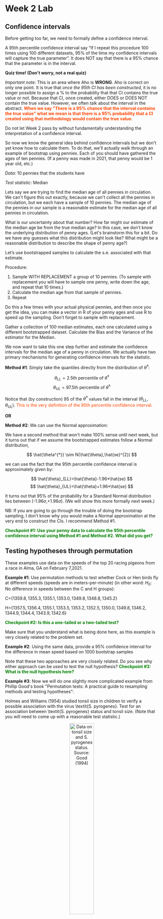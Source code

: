 Week 2 Lab
=============

Confidence intervals
-----------------------

Before getting too far, we need to formally define a confidence interval. 

A 95th percentile confidence interval say “If I repeat this procedure 100 times using 100 different datasets, 95% of the time my confidence intervals will capture the true parameter”. It does NOT say that there is a 95% chance that the parameter is in the interval.

**Quiz time! (Don't worry, not a real quiz)**

*Important note*: This is an area where Aho is **WRONG**. Aho is correct on only one point. It is true that *once the 95th CI has been constructed*, it is no longer possible to assign a $\%$ to the probability that that CI contains the true value or not. Because that CI, once created, either DOES or DOES NOT contain the true value. However, we often talk about the interval in the abstract. **<span style="color: orangered;">When we say "There is a 95$\%$ chance that the interval contains the true value" what we mean is that there is a 95$\%$ probability that a CI created using that methodology would contain the true value.</span>**

Do not let Week 2 pass by without fundamentally understanding the interpretation of a confidence interval. 

So now we know the general idea behind confidence intervals but we don't yet know how to calculate them. To do that, we'll actually walk through an example of bootstrap using pennies. Each of you should have gathered the ages of ten pennies. (If a penny was made in 2021, that penny would be 1 year old, etc.)

*Data*: 10 pennies that the students have

*Test statistic*: Median

Lets say we are trying to find the median age of all pennies in circulation. We can't figure this out exactly, because we can't collect all the pennies in circulation, but we each have a sample of 10 pennies. The median age of the pennies in our sample is a reasonable estimate for the median age of all pennies in circulation. 

What is our uncertainty about that number? How far might our estimate of the median age be from the true median age? In this case, we don't know the underlying distribution of penny ages. (Let's brainstorm this for a bit. Do we have any guesses what this distribution might look like? What might be a reasonable distribution to describe the shape of penny age?) 

Let’s use bootstrapped samples to calculate the s.e. associated with that estimate.

Procedure: 
1. Sample WITH REPLACEMENT a group of 10 pennies. (To sample with replacement you will have to sample one penny, write down the age, and repeat that 10 times.)
2. Calculate the median age from that sample of pennies.
3. Repeat

Do this a few times with your actual physical pennies, and then once you get the idea, you can make a vector in R of your penny ages and use R to speed up the sampling. Don't forget to sample with replacement.

Gather a collection of 100 median estimates, each one calculated using a different bootstrapped dataset. Calculate the Bias and the Variance of the estimator for the Median.

We now want to take this one step further and estimate the confidence intervals for the median age of a penny in circulation. We actually have two primary mechanisms for generating confidence intervals for the statistic.

**Method #1**: Simply take the quantiles directly from the distribution of $\hat{\theta}^{*}$:

$$
\theta_{LL} = \mbox{2.5th percentile of } \hat{\theta}^{*}
$$
$$
\theta_{UL} = \mbox{97.5th percentile of } \hat{\theta}^{*}
$$

Notice that (by construction) 95$%$ of the $\hat{\theta}^{*}$ values fall in the interval $(\theta_{LL},\theta_{UL})$. <span style="color: orangered;">This is the very definition of the 95th percentile confidence interval.</span>

**OR** 

**Method #2**: We can use the Normal approximation:

We have a second method that won't make 100\% sense until next week, but it turns out that if we assume the bootstrapped estimates follow a Normal distribution, 

$$
\hat{\theta^{*}} \sim N(\hat{\theta},\hat{se}^{2})
$$

we can use the fact that the 95th percentile confidence interval is approximately given by:

$$
\hat{\theta}_{LL}=\hat{\theta}-1.96*\hat{se}
$$
$$
\hat{\theta}_{UL}=\hat{\theta}+1.96*\hat{se}
$$

It turns out that 95$\%$ of the probability for a Standard Normal distribution lies between (-1.96$\sigma$,+1.96$\sigma$). (We will show this more formally next week.) 

NB: If you are going to go through the trouble of doing the bootstrap sampling, I don’t know why you would make a Normal approximation at the very end to construct the CIs. I recommend Method #1.

**<span style="color: green;">Checkpoint #1: Use your penny data to calculate the 95th percentile confidence interval using Method #1 and Method #2. What did you get?</span>**

Testing hypotheses through permutation
------------------------------------

These examples use data on the speeds of the top 20 racing pigeons from a race in Alma, GA on February 7,2021. 

**Example #1**: Use permutation methods to test whether Cock or Hen birds fly at different speeds (speeds are in meters-per-minute) (in other word: $H_{0}$: No difference in speeds between the C and H groups):

C=$\{1359.8,1355.3,1355.1,1353.0,1349.8,1348.8,1345.2\}$

H=$\{1357.5,1356.4,1355.1,1353.5,1353.2,1352.5,1350.0,1349.8,1346.2,1344.9,1344.4,1343.9,1342.6\}$

**<span style="color: green;">Checkpoint #2: Is this a one-tailed or a two-tailed test?</span>**

Make sure that you understand what is being done here, as this example is very closely related to the problem set.


**Example #2**: Using the same data, provide a 95% confidence interval for the difference in mean speed based on 1000 bootstrap samples

Note that these two approaches are very closely related. Do you see why either approach can be used to test the null hypothesis? **<span style="color: green;">Checkpoint #3: What is the null hypothesis here?</span>**

**Example #3**: Now we will do one slightly more complicated example from Phillip Good's book "Permutation tests: A practical guide to resampling methods and testing hypotheses":

Holmes and Williams (1954) studied tonsil size in children to verify a possible association with the virus \textit{S. pyrogenes}. Test for an association between \textit{S. pyrogenes} status and tonsil size. (Note that you will need to come up with a reasonable test statistic.)

<div class="figure" style="text-align: center">
<img src="Table2categories.png" alt="Data on tonsil size and S. pyrogenes status. Source: Good (1994)" width="40%" />
<p class="caption">(\#fig:unnamed-chunk-1)Data on tonsil size and S. pyrogenes status. Source: Good (1994)</p>
</div>

Now lets consider the full dataset, where tonsil size is divided into three categories. How would we do the test now? **<span style="color: green;">Checkpoint #4: What is the new test statistic? (There are many options.)</span>** What 'labels' do you permute?

<div class="figure" style="text-align: center">
<img src="Table3categories.png" alt="Fill dataset on tonsil size and S. pyrogenes status. Source: Good (1994)" width="50%" />
<p class="caption">(\#fig:unnamed-chunk-2)Fill dataset on tonsil size and S. pyrogenes status. Source: Good (1994)</p>
</div>

Basics of bootstrap and jackknife
------------------------------------

To get started with bootstrap and jackknife techniques, we start by working through a very simple example. First we simulate some data


```r
x<-seq(0,9,by=1)
```

This will constutute our "data". Let's print the result of sampling with replacement to get a sense for it...


```r
table(sample(x,size=length(x),replace=T))
```

```
## 
## 1 2 3 4 6 7 8 9 
## 2 1 1 1 1 1 1 2
```

Now we will write a little script to take bootstrap samples and calculate the means of each of these bootstrap samples


```r
xmeans<-vector(length=1000)
for (i in 1:1000)
  {
  xmeans[i]<-mean(sample(x,replace=T))
  }
```

The actual number of bootstrapped samples is arbitrary *at this point* but there are ways of characterizing the precision of the bootstrap (jackknife-after-bootstrap) which might inform the number of bootstrap samples needed. *In practice*, people tend to pick some arbitrary but large number of bootstrap samples because computers are so fast that it is often easy to draw far more samples than are actually needed. When calculation of the statistic is slow (as might be the case if you are using the samples to construct a phylogeny, for example), then you would need to be more concerned with the number of bootstrap samples. 

First, lets just look at a histogram of the bootstrapped means and plot the actual sample mean on the histogram for comparison



```r
hist(xmeans,breaks=30,col="pink")
abline(v=mean(x),lwd=2)
```

<img src="Week-2-lab_files/figure-html/unnamed-chunk-6-1.png" width="672" />

Calculating bias and standard error
-----------------------------------

From these we can calculate the bias and standard deviation for the mean (which is the "statistic"):

$$
\widehat{Bias_{boot}} = \left(\frac{1}{k}\sum^{k}_{i=1}\theta^{*}_{i}\right)-\hat{\theta}
$$


```r
bias.boot<-mean(xmeans)-mean(x)
bias.boot
```

```
## [1] 0.0138
```

```r
hist(xmeans,breaks=30,col="pink")
abline(v=mean(x),lwd=5,col="black")
abline(v=mean(xmeans),lwd=2,col="yellow")
```

<img src="Week-2-lab_files/figure-html/unnamed-chunk-7-1.png" width="672" />

$$
\widehat{s.e._{boot}} = \sqrt{\frac{1}{k-1}\sum^{k}_{i=1}(\theta^{*}_{i}-\bar{\theta^{*}})^{2}}
$$


```r
se.boot<-sd(xmeans)
```

We can find the confidence intervals in two ways:

Method #1: Assume the bootstrap statistics are normally distributed


```r
LL.boot<-mean(xmeans)-1.96*se.boot #where did 1.96 come from?
UL.boot<-mean(xmeans)+1.96*se.boot
LL.boot
```

```
## [1] 2.731044
```

```r
UL.boot
```

```
## [1] 6.296556
```

Method #2: Simply take the quantiles of the bootstrap statistics


```r
quantile(xmeans,c(0.025,0.975))
```

```
##  2.5% 97.5% 
##   2.7   6.3
```

Let's compare this to what we would have gotten if we had used normal distribution theory. First we have to calculate the standard error:


```r
se.normal<-sqrt(var(x)/length(x))
LL.normal<-mean(x)-qt(0.975,length(x)-1)*se.normal
UL.normal<-mean(x)+qt(0.975,length(x)-1)*se.normal
LL.normal
```

```
## [1] 2.334149
```

```r
UL.normal
```

```
## [1] 6.665851
```

In this case, the confidence intervals we got from the normal distribution theory are too wide.

**<span style="color: green;">Checkpoint #6: Does it make sense why the normal distribution theory intervals are too wide?</span>** Because the original were were uniformly distributed, the data has higher variance than would be expected and therefore the standard error is higher than would be expected.

There are two packages that provide functions for bootstrapping, 'boot' and 'boostrap'. We will start by using the 'bootstrap' package, which was originally designed for Efron and Tibshirani's monograph on the bootstrap. 

To test the main functionality of the 'bootstrap' package, we will use the data we already have. The 'bootstrap' function requires the input of a user-defined function to calculate the statistic of interest. Here I will write a function that calculates the mean of the input values.


```r
library(bootstrap)
theta<-function(x)
  {
    mean(x)
  }
results<-bootstrap(x=x,nboot=1000,theta=theta)
results
```

```
## $thetastar
##    [1] 4.8 6.9 4.7 3.0 3.2 5.3 4.5 3.4 4.2 5.8 4.1 5.4 3.6 3.0 5.3 2.8 4.5 4.6
##   [19] 4.0 3.3 4.5 5.8 4.9 4.2 3.3 4.3 5.3 4.0 4.7 5.3 5.0 5.8 5.1 3.6 5.9 6.0
##   [37] 5.8 3.5 4.8 4.0 3.5 5.0 5.9 5.1 4.6 6.8 4.3 5.0 4.7 5.0 3.9 5.7 5.4 5.0
##   [55] 3.5 5.2 3.7 3.6 5.5 4.7 3.3 4.5 2.8 5.8 2.9 4.3 5.2 4.8 4.8 5.4 4.4 5.6
##   [73] 4.1 3.8 3.9 4.2 4.0 6.0 2.9 5.7 3.4 3.9 4.4 4.2 4.0 6.2 4.6 4.3 2.8 4.2
##   [91] 5.2 4.7 4.3 5.2 6.3 4.0 6.5 5.4 3.8 4.2 5.4 4.7 5.7 4.2 4.3 4.9 4.6 4.5
##  [109] 7.0 4.0 4.2 5.3 5.5 4.6 5.1 5.6 3.1 4.6 4.3 4.1 3.3 5.3 6.0 5.0 4.1 5.1
##  [127] 6.7 4.8 5.1 4.3 4.3 2.9 3.4 4.6 4.8 5.3 5.6 3.1 5.1 5.6 4.5 3.9 2.9 3.8
##  [145] 3.9 3.3 4.9 4.4 5.4 4.9 4.6 4.0 4.3 4.6 4.6 4.5 4.0 5.6 4.2 5.9 4.7 4.7
##  [163] 5.3 3.6 4.2 3.9 2.6 2.7 5.2 4.1 5.0 5.9 6.0 5.2 4.5 4.6 3.5 5.9 2.8 3.5
##  [181] 5.4 4.1 3.9 5.9 3.7 3.6 4.2 4.0 3.1 4.2 3.7 3.2 3.8 3.7 3.6 2.3 4.4 4.5
##  [199] 3.8 4.4 4.3 4.0 4.8 4.8 6.2 4.1 5.5 4.3 3.9 4.1 5.9 5.1 5.6 4.7 5.5 4.7
##  [217] 4.1 4.7 4.9 4.8 5.8 3.9 3.2 4.5 5.1 5.1 5.4 5.3 5.7 3.2 4.6 4.1 4.6 3.7
##  [235] 2.4 5.3 5.6 5.9 4.3 3.2 4.5 2.8 4.5 2.9 3.2 2.4 5.8 4.5 5.4 3.1 2.7 3.7
##  [253] 5.8 3.7 3.8 4.3 4.8 4.0 4.3 3.9 4.5 3.6 5.0 5.1 5.4 4.0 5.9 2.8 6.5 4.4
##  [271] 4.8 4.3 4.3 5.1 3.9 5.2 4.1 4.3 5.4 4.2 3.9 4.8 4.5 5.4 4.0 4.1 5.2 4.7
##  [289] 5.0 4.2 6.0 3.8 4.2 4.4 5.5 4.1 3.3 5.0 3.5 2.3 4.7 5.4 5.6 2.9 4.8 4.7
##  [307] 4.2 5.7 4.6 4.9 5.1 5.2 4.7 4.3 5.7 5.2 3.8 4.7 4.3 4.3 5.1 3.9 4.9 4.8
##  [325] 5.1 4.3 6.1 3.8 5.7 5.0 4.0 4.6 4.4 5.4 3.6 2.9 5.7 4.8 5.4 4.2 3.0 4.0
##  [343] 5.3 3.3 4.4 4.9 5.5 3.6 4.5 6.5 4.4 2.8 5.3 3.7 4.2 5.4 3.0 4.5 4.3 5.6
##  [361] 4.0 4.2 4.8 3.6 4.6 4.4 4.7 3.8 3.1 3.9 4.6 3.9 6.0 5.0 4.2 3.4 5.1 4.5
##  [379] 2.7 3.5 2.6 4.7 4.6 4.9 4.8 6.6 5.9 4.3 4.9 6.3 3.0 3.1 5.3 6.0 5.6 5.0
##  [397] 5.6 4.6 4.2 4.1 4.5 3.3 5.1 3.8 5.6 3.9 4.6 3.5 6.8 4.6 6.1 4.1 4.7 4.4
##  [415] 4.7 4.0 4.3 4.9 4.3 3.8 3.4 4.7 5.3 6.4 4.9 5.2 4.7 5.1 5.0 6.2 3.3 5.5
##  [433] 4.5 5.0 4.2 4.4 4.4 4.6 3.9 3.2 4.2 6.0 2.5 4.3 3.6 5.8 4.1 3.9 4.5 6.0
##  [451] 4.2 4.3 5.4 5.5 3.8 3.0 4.6 4.1 3.4 4.9 5.7 4.5 5.0 4.0 6.0 5.1 4.7 3.9
##  [469] 2.8 4.1 3.9 5.1 3.8 2.3 5.7 5.4 4.4 3.2 2.4 3.4 3.3 4.8 2.6 2.8 4.7 3.3
##  [487] 3.6 5.3 5.3 4.1 4.9 4.9 4.1 4.6 3.6 6.7 6.1 4.8 4.8 4.3 4.9 5.1 4.7 5.4
##  [505] 4.1 3.7 5.0 4.6 4.8 5.6 3.4 2.9 5.2 3.6 5.7 3.1 3.1 4.6 4.0 4.4 3.5 2.4
##  [523] 6.2 5.5 4.9 6.1 4.2 6.2 5.6 5.2 4.6 5.2 2.3 3.8 5.9 4.9 4.5 4.2 2.8 3.2
##  [541] 2.2 5.1 2.8 4.8 4.1 4.8 2.5 5.0 5.2 5.1 4.5 5.0 3.7 3.7 3.4 4.0 4.2 4.7
##  [559] 4.3 5.1 3.9 6.0 6.0 2.6 3.3 3.3 4.7 5.1 4.7 5.8 5.1 3.1 5.5 4.5 4.6 5.5
##  [577] 4.1 2.6 5.1 3.6 3.3 5.9 4.2 1.6 5.0 5.2 5.6 3.8 3.9 5.9 5.8 5.0 3.6 5.1
##  [595] 5.4 4.5 3.3 3.4 5.5 4.7 5.1 3.9 5.0 4.5 6.2 3.8 6.0 3.8 5.2 4.7 3.2 4.7
##  [613] 3.8 4.2 5.0 5.4 5.5 3.8 5.6 4.7 5.0 5.1 3.5 3.6 4.8 4.3 6.2 5.0 4.2 4.6
##  [631] 4.6 3.5 3.8 6.6 3.2 6.2 3.1 3.6 4.2 3.9 4.3 4.6 6.0 3.4 4.9 3.9 4.0 4.1
##  [649] 5.8 2.7 5.5 2.0 4.6 6.0 3.2 4.9 7.0 5.3 4.9 2.9 4.1 5.8 5.0 2.3 4.7 4.3
##  [667] 5.2 3.1 4.0 3.7 4.0 5.2 4.9 3.1 5.2 3.9 4.7 5.0 4.9 6.9 4.3 2.8 5.7 3.2
##  [685] 5.9 4.3 3.7 4.6 5.0 5.1 3.6 4.6 2.8 5.0 4.8 6.2 5.5 4.4 3.3 4.3 4.9 4.1
##  [703] 3.1 4.7 3.7 3.5 4.3 5.1 4.0 4.3 5.5 4.9 4.8 4.5 5.5 3.2 4.7 4.3 4.8 5.7
##  [721] 4.2 6.5 5.4 4.2 5.2 5.0 4.7 2.5 2.7 5.1 3.8 6.1 3.9 4.6 4.7 3.8 4.6 4.6
##  [739] 4.4 4.6 3.5 3.3 5.2 5.9 3.9 5.1 3.9 3.7 5.1 5.6 4.4 4.8 4.9 4.2 4.1 4.0
##  [757] 4.8 3.6 3.5 4.7 3.9 5.2 5.2 3.8 5.0 5.3 4.6 3.2 3.3 5.8 6.2 3.4 5.3 4.5
##  [775] 3.8 3.4 4.1 3.0 6.1 4.1 4.1 4.1 3.9 3.5 3.4 3.4 5.7 3.9 4.3 4.9 5.3 4.7
##  [793] 4.5 3.8 2.9 4.1 5.2 4.6 4.7 5.0 4.8 4.8 4.1 4.1 5.1 5.1 5.0 3.9 4.2 5.1
##  [811] 5.7 2.9 5.2 4.9 5.0 3.9 6.5 4.9 3.1 3.6 3.8 6.1 3.4 4.2 5.7 4.7 4.5 5.5
##  [829] 4.4 4.8 4.6 5.1 4.9 5.1 5.0 4.2 6.2 7.0 4.6 4.4 5.3 2.9 4.6 5.7 5.2 2.4
##  [847] 5.6 4.2 4.9 5.0 5.5 6.0 3.9 3.6 5.0 4.5 3.8 4.0 4.5 5.2 4.0 5.3 5.2 5.3
##  [865] 4.4 5.2 4.7 4.4 3.7 6.0 3.8 4.0 4.4 3.1 5.1 3.7 4.4 5.3 4.8 4.4 4.0 3.1
##  [883] 5.9 4.4 4.3 3.9 4.6 4.0 3.2 4.3 4.8 4.3 5.8 4.0 6.1 6.2 4.3 5.1 3.9 5.8
##  [901] 4.7 4.3 4.0 3.1 4.8 4.7 3.6 4.1 5.8 4.9 3.3 3.8 4.9 5.7 4.0 3.8 4.6 5.5
##  [919] 4.3 3.4 4.6 4.6 3.5 4.0 3.8 3.4 5.5 5.1 4.4 4.0 4.5 5.0 4.6 3.8 3.4 4.2
##  [937] 4.5 5.7 3.7 3.1 5.8 3.7 4.6 3.3 5.7 4.6 4.3 5.6 3.9 4.2 6.2 5.2 6.3 3.1
##  [955] 3.5 5.0 3.5 4.2 5.2 3.7 2.9 6.6 5.7 3.8 3.2 5.2 5.1 4.8 4.3 5.6 3.7 2.7
##  [973] 5.4 4.7 5.1 4.1 6.4 2.9 4.1 5.1 3.8 3.5 5.2 5.3 4.9 5.5 4.2 4.1 5.7 1.8
##  [991] 4.3 4.4 4.2 4.0 4.9 4.7 5.4 5.9 5.1 4.4
## 
## $func.thetastar
## NULL
## 
## $jack.boot.val
## NULL
## 
## $jack.boot.se
## NULL
## 
## $call
## bootstrap(x = x, nboot = 1000, theta = theta)
```

```r
quantile(results$thetastar,c(0.025,0.975))
```

```
##  2.5% 97.5% 
##   2.7   6.2
```

Notice that we get exactly what we got last time. This illustrates an important point, which is that the bootstrap functions are often no easier to use than something you could write yourself.

You can also define a function of the bootstrapped statistics (we have been calling this theta) to pull out immediately any summary statistics you are interested in from the bootstrapped thetas.

Here I will write a function that calculates the bias of my estimate of the mean (which is 4.5 [i.e. the mean of the number 0,1,2,3,4,5,6,7,8,9])


```r
bias<-function(x)
  {
  mean(x)-4.5
  }
results<-bootstrap(x=x,nboot=1000,theta=theta,func=bias)
results
```

```
## $thetastar
##    [1] 4.2 3.8 3.2 3.4 4.0 4.0 5.5 4.8 5.5 4.4 4.0 3.7 3.9 3.5 4.5 5.9 2.8 4.7
##   [19] 3.8 5.2 4.8 4.0 4.1 5.8 4.9 5.8 4.0 5.4 5.3 3.5 3.1 3.8 5.9 5.0 4.6 4.7
##   [37] 4.7 4.3 5.2 5.5 2.8 3.3 3.8 3.6 4.9 5.8 3.2 5.0 4.1 4.4 4.3 5.1 5.5 3.3
##   [55] 4.6 3.8 4.4 4.1 4.9 5.0 2.8 5.5 5.4 5.0 3.6 5.4 5.0 3.3 4.0 4.4 5.6 4.6
##   [73] 3.9 4.0 4.6 4.0 5.5 6.1 4.2 3.9 4.7 3.5 5.8 5.0 4.6 3.9 2.6 4.4 4.3 4.4
##   [91] 4.6 4.6 4.3 4.8 4.7 3.3 4.0 5.7 2.7 4.1 6.6 6.7 3.3 4.3 3.4 4.1 4.6 4.6
##  [109] 5.7 4.1 2.9 2.9 3.9 3.1 5.2 5.2 3.8 4.2 4.9 4.9 3.2 4.5 3.5 4.8 3.8 4.4
##  [127] 3.8 4.2 4.8 5.4 5.0 4.0 4.0 6.2 4.5 3.7 5.5 4.6 3.6 4.7 5.0 3.5 3.9 5.0
##  [145] 3.7 4.1 3.7 4.4 3.9 4.8 4.4 4.4 6.1 5.3 3.3 3.6 5.0 4.5 5.6 5.2 4.5 5.3
##  [163] 5.8 4.4 4.2 3.9 4.0 5.2 4.7 5.2 3.8 5.7 4.0 3.4 4.2 3.9 4.1 6.2 4.4 4.7
##  [181] 4.2 2.9 4.9 4.2 3.7 3.3 5.5 4.7 4.8 4.6 5.4 6.2 3.8 4.2 4.7 3.8 4.7 3.9
##  [199] 5.8 3.8 4.9 3.6 3.8 4.8 2.8 3.8 3.6 5.8 4.2 4.0 4.0 4.8 4.5 6.1 4.7 4.2
##  [217] 4.4 5.0 3.6 4.5 3.2 4.6 5.2 4.9 3.3 4.3 3.0 3.8 5.2 3.8 2.8 4.9 5.8 5.6
##  [235] 5.8 4.3 4.9 5.0 5.7 4.6 4.0 4.2 4.8 4.5 3.4 3.9 4.3 3.9 3.2 4.2 5.9 3.8
##  [253] 3.4 3.8 3.2 4.9 4.9 3.1 3.7 4.4 3.5 4.5 4.4 4.6 3.5 5.3 3.5 4.1 5.5 4.6
##  [271] 5.3 3.9 4.4 4.1 3.7 4.5 4.1 5.1 6.5 3.3 4.7 5.3 4.7 5.1 4.3 3.5 4.0 4.4
##  [289] 5.6 3.5 4.7 5.8 3.8 4.8 3.0 4.6 4.3 5.0 5.5 4.5 2.2 4.8 3.5 5.5 3.1 2.9
##  [307] 5.5 3.7 5.3 3.4 3.2 5.2 2.8 3.5 3.5 5.0 3.8 4.8 4.3 3.3 4.2 5.1 3.7 5.3
##  [325] 5.7 6.5 4.7 5.5 3.2 5.6 5.0 6.2 3.4 4.5 4.8 3.0 6.1 5.1 3.8 6.5 3.7 3.7
##  [343] 4.5 3.9 4.9 4.5 4.6 4.2 5.3 4.1 3.7 5.0 5.4 3.9 4.6 3.7 5.1 4.9 3.6 3.2
##  [361] 4.2 4.0 4.1 5.6 2.6 5.2 4.4 4.4 4.7 3.6 5.4 5.0 4.7 4.0 3.4 5.4 4.0 5.2
##  [379] 2.7 5.1 4.2 4.1 4.5 3.7 4.6 4.9 4.2 3.3 5.8 4.6 5.0 4.9 5.5 3.9 4.2 3.9
##  [397] 3.9 3.5 4.4 2.8 5.8 4.0 3.8 5.6 3.9 4.0 5.0 3.0 4.9 4.1 4.0 4.1 5.0 5.5
##  [415] 3.5 5.4 6.0 5.1 3.1 4.1 4.7 4.9 4.9 4.3 4.5 4.6 6.3 4.0 5.7 2.7 4.0 6.4
##  [433] 4.0 3.5 5.2 3.9 3.0 4.7 4.1 4.2 4.9 3.2 4.8 3.2 4.6 4.0 5.7 4.3 4.8 4.2
##  [451] 2.8 4.2 6.4 5.2 3.9 4.3 5.1 2.7 5.7 4.7 4.9 3.4 6.4 3.8 4.9 5.8 4.8 4.3
##  [469] 5.5 5.5 5.9 6.0 4.6 4.5 3.1 4.8 2.9 3.2 5.6 4.0 4.9 4.2 5.0 5.0 5.6 4.4
##  [487] 5.4 4.2 3.8 3.0 6.2 4.8 4.1 3.6 4.8 6.1 4.2 3.7 5.1 3.9 4.2 5.4 3.8 3.4
##  [505] 6.5 4.8 3.9 5.0 4.4 5.1 3.2 3.1 5.5 3.7 4.3 3.4 4.5 5.0 2.6 6.2 3.1 5.3
##  [523] 4.2 2.9 3.9 5.2 5.3 5.4 2.7 5.4 3.8 4.1 4.7 4.7 4.2 5.9 4.2 4.1 2.9 5.1
##  [541] 3.3 4.4 4.3 4.1 2.9 4.5 6.1 3.4 3.4 6.0 4.2 4.1 4.9 3.1 6.2 5.6 5.0 4.9
##  [559] 3.6 3.4 5.6 5.4 3.8 5.3 5.4 6.2 4.1 3.5 4.3 5.3 4.1 5.5 3.2 2.5 4.9 5.9
##  [577] 3.5 4.5 6.0 3.7 5.9 4.3 4.2 3.8 3.8 3.9 5.9 4.4 4.0 4.6 3.8 2.9 3.7 4.5
##  [595] 3.1 4.6 4.8 5.1 6.0 5.9 5.1 4.8 3.8 5.1 4.6 3.8 4.8 3.9 5.0 4.2 4.2 3.6
##  [613] 4.8 3.8 4.8 3.6 4.0 4.9 3.2 4.4 5.4 6.9 4.7 4.7 4.5 5.0 3.9 2.8 4.3 5.4
##  [631] 5.4 3.4 2.4 4.3 4.3 5.4 5.2 3.7 4.8 3.5 4.2 5.6 3.8 4.6 6.3 2.9 4.5 4.5
##  [649] 5.8 5.5 4.1 3.6 4.6 4.9 4.2 3.5 5.9 3.5 4.0 3.5 3.4 3.1 5.3 5.2 3.4 4.4
##  [667] 3.1 5.8 5.3 4.7 3.3 3.9 6.3 4.1 2.4 3.7 3.8 3.8 5.6 5.1 5.2 3.2 4.7 4.0
##  [685] 3.7 4.1 3.3 3.0 5.0 5.2 4.9 3.4 4.8 4.3 3.9 4.0 3.6 4.5 2.7 3.6 4.2 3.6
##  [703] 5.1 4.7 5.8 4.1 3.3 4.5 5.0 5.0 4.5 6.0 5.1 3.1 3.9 4.1 4.2 5.9 6.6 3.6
##  [721] 3.8 2.4 5.8 3.5 5.0 4.8 3.8 2.9 4.3 3.8 4.7 4.6 5.4 3.4 4.5 4.1 4.1 3.6
##  [739] 5.3 3.4 3.9 5.6 2.5 6.2 5.3 4.0 5.3 4.2 6.4 4.1 3.3 4.7 6.2 4.2 4.4 3.9
##  [757] 4.7 5.6 5.0 3.8 4.6 3.3 3.9 5.7 4.3 3.0 3.3 3.8 5.0 4.7 4.5 3.6 4.7 5.2
##  [775] 4.4 5.1 3.9 4.6 4.0 4.3 4.5 4.7 4.5 5.6 3.8 3.5 4.9 3.9 5.7 5.9 3.8 3.1
##  [793] 4.6 3.0 3.2 4.2 4.0 4.8 4.1 2.8 5.5 5.8 4.0 4.0 5.8 5.2 4.3 4.2 3.5 4.9
##  [811] 4.9 4.5 2.8 5.3 6.5 5.4 3.2 5.4 3.2 4.4 2.8 3.9 6.1 4.5 5.6 5.0 3.6 6.0
##  [829] 5.2 4.5 4.2 4.9 5.3 4.6 5.2 5.7 4.6 3.5 5.5 6.1 5.6 3.5 4.0 3.1 4.3 5.1
##  [847] 4.6 6.1 2.7 4.9 5.5 5.2 4.7 5.0 5.2 5.0 3.9 4.6 5.1 5.9 3.4 5.0 2.6 3.5
##  [865] 4.4 4.1 3.5 5.7 6.2 5.2 4.6 4.3 5.0 4.2 4.2 4.8 3.3 3.8 4.8 4.5 3.1 5.7
##  [883] 4.8 4.3 4.8 5.4 4.7 2.8 2.9 4.1 3.5 4.8 4.0 4.2 4.6 4.1 5.2 3.6 4.1 4.4
##  [901] 4.2 3.9 4.4 6.2 4.9 5.6 4.3 5.1 5.6 2.3 6.3 5.1 4.7 2.8 5.6 4.5 5.7 4.8
##  [919] 5.0 5.0 3.9 5.6 5.4 4.8 4.8 4.9 3.9 4.6 3.8 5.2 5.9 3.3 4.4 4.8 6.1 5.1
##  [937] 4.0 7.0 4.2 3.5 3.6 3.6 4.0 6.4 4.5 3.6 6.0 4.6 4.4 5.7 4.1 3.7 3.2 5.1
##  [955] 4.3 6.8 6.3 5.6 2.4 4.4 3.8 4.1 4.0 4.0 4.1 5.6 4.1 5.6 4.0 4.7 3.7 4.5
##  [973] 5.7 3.8 4.1 4.5 5.4 5.2 4.0 3.8 3.0 4.6 4.3 2.7 4.9 2.5 3.5 3.5 2.9 3.0
##  [991] 4.8 6.7 4.6 3.3 5.0 4.1 5.3 4.4 3.7 5.3
## 
## $func.thetastar
## [1] -0.0547
## 
## $jack.boot.val
##  [1]  0.53172205  0.26212534  0.21893491  0.14608434  0.05086705 -0.11301775
##  [7] -0.22543860 -0.31279762 -0.45469169 -0.54901961
## 
## $jack.boot.se
## [1] 0.9827372
## 
## $call
## bootstrap(x = x, nboot = 1000, theta = theta, func = bias)
```

Compare this to 'bias.boot' (our result from above). Why might it not be the same? Try running the same section of code several times. See how the value of the bias ($func.thetastar) jumps around? We should not be surprised by this because we can look at the jackknife-after-bootstrap estimate of the standard error of the function (in this case, that function is the bias) and we can see that it is not so small that we wouldn't expect some variation in these values.

Remember, everything we have discussed today are estimates. The statistic as applied to your data will change with new data, as will the standard error, the confidence intervals - everything! All of these values have sampling distributions and are subject to change if you repeated the procedure with new data.

Note that we can calculate any function of $\theta^{*}$. A simple example would be the 72nd percentile:


```r
perc72<-function(x)
  {
  quantile(x,probs=c(0.72))
  }
results<-bootstrap(x=x,nboot=1000,theta=theta,func=perc72)
results
```

```
## $thetastar
##    [1] 5.2 3.2 4.2 3.4 5.3 6.1 4.3 4.9 3.2 2.9 6.0 3.4 5.1 5.4 5.0 3.9 3.3 4.5
##   [19] 4.5 2.9 6.2 4.0 3.8 5.4 4.8 4.8 4.4 5.2 5.4 4.5 5.2 4.5 3.5 3.4 3.0 5.1
##   [37] 5.2 2.7 4.3 3.4 3.4 3.5 4.0 4.3 4.7 3.6 4.2 4.0 4.1 4.0 5.0 3.7 4.3 3.9
##   [55] 5.0 4.0 3.1 3.9 3.8 4.4 3.9 5.9 4.3 5.6 3.6 6.7 4.1 2.6 5.7 4.6 3.8 4.7
##   [73] 4.5 4.0 5.9 4.3 4.9 5.3 2.6 5.1 3.0 4.6 4.8 4.0 4.6 5.2 4.8 4.7 5.9 5.0
##   [91] 5.4 4.1 4.8 5.3 5.0 4.8 4.9 3.5 4.6 3.1 4.5 5.6 6.0 4.0 2.8 5.5 6.3 5.0
##  [109] 4.3 4.8 3.8 3.9 4.4 4.8 6.7 2.9 6.2 4.1 5.3 3.6 4.9 3.7 3.8 4.0 5.0 5.7
##  [127] 5.5 3.8 4.4 5.8 3.4 4.7 4.8 3.1 3.9 4.3 4.9 4.1 2.2 4.8 3.0 4.9 4.6 5.7
##  [145] 3.3 2.8 3.4 3.2 3.0 4.6 4.6 4.4 4.5 2.7 5.9 5.8 5.6 4.0 4.1 5.4 6.6 5.2
##  [163] 4.4 4.2 6.1 3.8 4.2 5.9 2.8 4.8 4.9 4.4 3.6 4.8 3.7 4.3 4.9 6.1 4.6 4.2
##  [181] 4.4 5.6 6.1 3.2 4.2 2.6 2.4 3.7 4.0 2.6 4.6 4.6 5.7 4.6 4.4 5.7 5.7 4.7
##  [199] 5.0 4.3 3.9 3.2 6.2 3.3 3.2 4.7 3.1 6.0 5.9 4.6 4.7 4.6 3.8 3.2 6.3 4.5
##  [217] 5.9 5.7 4.4 5.0 4.0 4.6 3.9 4.0 4.4 4.9 5.1 4.2 5.4 5.7 3.8 3.5 5.7 5.6
##  [235] 3.9 4.3 4.3 2.9 6.0 5.3 3.7 4.9 4.1 2.2 4.4 3.3 4.2 3.4 3.3 3.7 4.9 3.1
##  [253] 3.4 5.3 3.4 6.0 5.0 4.6 4.2 3.8 4.2 3.7 4.1 4.9 3.5 2.9 3.9 4.9 6.0 5.3
##  [271] 5.2 4.5 6.0 4.3 3.9 4.0 3.9 3.3 3.5 5.0 5.0 5.7 5.3 3.2 3.8 3.0 5.6 3.2
##  [289] 5.4 4.2 4.9 3.9 4.4 3.7 5.2 4.1 5.1 5.5 5.1 3.7 3.2 4.6 5.5 4.9 4.3 5.5
##  [307] 3.3 5.5 5.6 4.9 3.4 4.3 4.9 4.9 4.2 6.0 3.3 3.8 4.2 5.0 4.0 5.5 5.8 5.2
##  [325] 4.5 4.5 3.7 4.6 6.2 4.2 4.1 5.7 4.1 5.0 4.5 4.1 5.1 5.4 4.1 5.9 4.9 2.9
##  [343] 3.6 5.6 2.9 5.2 5.0 4.6 4.3 3.7 3.5 4.1 3.9 6.0 4.7 5.7 3.0 5.1 4.1 5.9
##  [361] 4.7 5.3 5.8 5.5 4.3 4.4 5.7 4.1 4.9 4.0 3.7 4.5 3.3 4.9 4.4 3.8 4.2 5.2
##  [379] 4.9 4.0 3.9 3.6 4.7 5.3 3.9 3.9 4.7 4.0 5.2 4.6 5.0 3.5 3.7 4.0 5.5 4.7
##  [397] 4.0 3.9 5.3 4.1 6.0 3.8 4.4 5.0 4.4 5.0 5.4 3.6 4.6 3.6 4.7 4.9 4.6 5.4
##  [415] 3.8 4.6 3.2 5.8 4.7 4.4 4.6 3.7 5.6 3.9 5.2 4.8 4.5 4.5 3.9 4.6 4.0 3.7
##  [433] 4.9 4.8 4.1 4.6 4.6 4.2 4.0 4.9 4.2 3.3 5.1 4.8 3.0 4.1 2.8 3.5 4.2 4.6
##  [451] 4.6 5.6 4.5 5.3 5.7 4.4 4.0 5.2 6.2 5.0 5.1 5.5 3.4 3.8 4.3 5.0 2.7 2.4
##  [469] 5.0 5.4 4.4 4.1 2.7 4.6 5.3 4.6 3.9 5.2 4.2 3.4 5.0 5.8 5.3 5.0 4.1 4.9
##  [487] 5.4 5.0 4.5 5.2 4.5 4.0 4.1 4.7 3.9 5.5 3.7 3.8 3.6 4.6 2.8 3.5 5.0 5.6
##  [505] 4.4 5.3 4.9 4.4 5.8 5.4 5.7 3.8 4.3 4.8 4.2 3.9 4.6 5.5 4.5 3.9 3.5 5.9
##  [523] 3.8 3.6 4.6 4.0 5.6 2.1 4.5 4.7 2.2 5.6 5.8 3.5 3.8 3.7 4.6 4.4 4.7 5.1
##  [541] 3.8 3.7 5.0 3.2 4.7 3.8 3.8 5.2 4.4 5.7 3.0 3.2 3.8 4.6 6.8 3.5 4.8 5.0
##  [559] 4.5 5.2 4.7 5.4 4.2 5.4 3.8 4.6 4.5 4.9 2.6 4.5 5.3 4.6 3.1 4.0 4.2 4.4
##  [577] 4.7 4.3 5.8 3.4 5.3 4.6 3.2 4.7 4.6 4.2 4.2 4.6 2.9 5.2 6.0 4.6 5.2 4.7
##  [595] 4.9 4.1 4.8 4.3 3.6 4.0 4.8 3.6 5.3 5.5 4.5 4.1 5.6 4.7 3.3 5.4 6.7 4.2
##  [613] 5.0 6.5 4.7 5.1 4.3 4.6 4.4 4.5 5.0 3.1 3.3 4.2 4.3 4.9 5.2 3.5 5.0 5.2
##  [631] 4.2 4.6 4.7 4.0 6.6 6.3 5.5 4.4 2.8 5.9 5.1 3.5 4.3 4.1 4.7 4.2 5.2 4.9
##  [649] 4.2 3.5 5.5 5.3 5.5 4.6 3.2 5.1 5.0 6.1 4.5 6.1 4.3 4.6 3.9 6.1 4.2 4.8
##  [667] 4.2 5.3 4.6 6.4 5.6 4.0 4.1 4.5 3.8 4.7 4.0 5.2 3.8 4.0 4.9 4.6 4.1 3.8
##  [685] 2.8 6.5 2.9 4.4 4.4 4.7 3.7 5.5 3.6 3.7 2.9 2.5 4.5 5.1 4.1 3.8 4.4 5.4
##  [703] 5.2 3.5 3.9 6.2 5.0 3.7 5.2 4.0 6.1 5.6 5.1 6.2 3.6 5.1 3.2 4.2 4.2 3.3
##  [721] 5.3 5.1 4.8 4.7 5.3 5.2 4.3 3.7 5.9 4.6 5.4 5.6 5.1 5.5 6.1 4.8 5.3 5.5
##  [739] 4.3 5.0 4.8 6.1 4.9 3.4 5.6 4.6 3.4 4.4 5.5 4.2 7.0 4.2 3.9 4.9 5.0 3.9
##  [757] 4.9 4.2 5.1 5.3 3.3 4.3 4.9 5.4 5.7 4.0 6.0 4.0 3.2 4.4 3.7 4.1 5.5 4.2
##  [775] 4.9 4.4 4.8 5.8 4.5 4.6 3.2 4.1 6.3 4.0 5.1 5.1 4.3 4.0 4.3 5.4 4.6 5.5
##  [793] 4.0 5.2 3.6 3.9 4.1 5.3 6.0 4.9 3.8 3.3 5.2 3.9 5.3 3.2 5.0 4.9 5.0 4.5
##  [811] 4.1 4.0 3.8 4.2 4.1 4.5 4.3 4.7 5.0 5.1 4.7 4.0 4.9 2.7 4.4 4.1 6.3 3.4
##  [829] 6.5 5.2 4.6 5.4 6.0 3.2 3.6 3.2 4.5 4.8 4.9 4.2 5.6 4.6 4.5 4.9 2.5 6.0
##  [847] 5.0 4.0 5.8 5.5 3.6 4.5 4.4 4.8 3.9 4.2 3.6 5.2 4.3 5.8 5.2 4.3 3.1 4.5
##  [865] 3.7 4.2 4.6 3.6 4.4 3.8 4.6 4.8 4.2 4.8 3.7 5.1 4.5 5.0 5.1 4.6 4.7 4.4
##  [883] 5.5 4.2 3.9 4.1 4.2 5.4 3.3 6.1 3.9 4.2 5.6 5.1 5.2 5.0 5.6 4.0 6.0 3.6
##  [901] 3.2 5.9 5.5 3.8 5.7 4.4 5.2 5.4 5.2 4.6 2.7 7.0 3.8 4.2 4.7 7.0 4.9 3.4
##  [919] 5.7 3.2 3.9 5.1 4.0 5.2 4.6 4.5 3.6 5.0 4.8 4.0 4.9 3.9 3.4 3.7 5.4 4.1
##  [937] 4.9 5.5 3.9 6.4 4.1 6.2 3.3 4.6 4.1 5.4 5.7 5.5 3.8 4.0 5.4 4.9 4.5 5.9
##  [955] 2.8 4.1 5.8 4.1 5.5 4.6 3.5 5.5 4.7 4.5 4.9 5.5 5.8 3.3 3.5 4.6 4.6 3.4
##  [973] 3.3 3.9 4.3 4.3 4.5 2.7 4.9 5.5 6.4 3.9 4.2 5.4 4.5 5.7 5.2 5.6 4.0 5.0
##  [991] 4.2 3.8 6.1 5.1 4.7 4.7 4.4 5.4 4.3 2.3
## 
## $func.thetastar
## 72% 
##   5 
## 
## $jack.boot.val
##  [1] 5.5 5.5 5.3 5.2 5.1 5.0 4.9 4.7 4.7 4.5
## 
## $jack.boot.se
## [1] 0.9785704
## 
## $call
## bootstrap(x = x, nboot = 1000, theta = theta, func = perc72)
```

On Tuesday we went over an example in which we bootstrapped the correlation coefficient between LSAT scores and GPA. To do that, we sampled pairs of (LSAT,GPA) data with replacement. Here is a little script that would do something like that using (X,Y) data that are independently drawn from the normal distribution


```r
xdata<-matrix(rnorm(30),ncol=2)
```

Everyone's data is going to be different. With such a small sample size, it would be easy to get a positive or negative correlation by random change, but on average across everyone's datasets, there should be zero correlation because the two columns are drawn independently.


```r
n<-15
theta<-function(x,xdata)
  {
  cor(xdata[x,1],xdata[x,2])
  }
results<-bootstrap(x=1:n,nboot=50,theta=theta,xdata=xdata) 
#NB: xdata is passed to the theta function, not needed for bootstrap function itself
```

Notice the parameters that get passed to the 'bootstrap' function are: (1) the indexes which will be sampled with replacement. This is different that the raw data but the end result is the same because both the indices and the raw data get passed to the function 'theta' (2) the number of bootrapped samples (in this case 50) (3) the function to calculate the statistic (4) the raw data.

Lets look at a histogram of the bootstrapped statistics $\theta^{*}$ and draw a vertical line for the statistic as applied to the original data.


```r
hist(results$thetastar,breaks=30,col="pink")
abline(v=cor(xdata[,1],xdata[,2]),lwd=2)
```

<img src="Week-2-lab_files/figure-html/unnamed-chunk-17-1.png" width="672" />

Parametric bootstrap
---------------------

Let's do one quick example of a parametric bootstrap. We haven't introduced distributions yet (except for the Gaussian, or Normal, distribution, which is the most familiar), so lets spend a few minutes exploring the Gamma distribution, just so we have it to work with for testing out parametric bootstrap. All we need to know is that the Gamma distribution is a continuous, non-negative distribution that takes two parameters, which we call "shape" and "rate". Lets plot a few examples just to see what a Gamma distribution looks like. (Note that the Gamma distribution can be parameterized by "shape" and "rate" OR by "shape" and "scale", where "scale" is just 1/"rate". R will allow you to use either (shape,rate) or (shape,scale) as long as you specify which you are providing.

<img src="Week-2-lab_files/figure-html/unnamed-chunk-18-1.png" width="672" />


Let's generate some fairly sparse data from a Gamma distribution


```r
original.data<-rgamma(10,3,5)
```

and calculate the skew of the data using the R function 'skewness' from the 'moments' package. 


```r
library(moments)
theta<-skewness(original.data)
head(theta)
```

```
## [1] 0.6329768
```

What is skew? Skew describes how assymetric a distribution is. A distribution with a positive skew is a distribution that is "slumped over" to the right, with a right tail that is longer than the left tail. Alternatively, a distribution with negative skew has a longer left tail. Here we are just using it for illustration, as a property of a distribution that you may want to estimate using your data.

Lets use 'fitdistr' to fit a gamma distribution to these data. This function is an extremely handy function that takes in your data, the name of the distribution you are fitting, and some starting values (for the estimation optimizer under the hood), and it will return the parameter values (and their standard errors). We will learn in a couple weeks how R is doing this, but for now we will just use it out of the box. (Because we generated the data, we happen to know that the data are gamma distributed. In general we wouldn't know that, and we will see in a second that our assumption about the shape of the data really does make a difference.)


```r
library(MASS)
fit<-fitdistr(original.data,dgamma,list(shape=1,rate=1))
# fit<-fitdistr(original.data,"gamma")
# The second version would also work.
fit
```

```
##     shape       rate  
##   4.675650   5.056363 
##  (2.020836) (2.307098)
```

Now lets sample with replacement from this new distribution and calculate the skewness at each step:


```r
results<-c()
for (i in 1:1000)
  {
  x.star<-rgamma(length(original.data),shape=fit$estimate[1],rate=fit$estimate[2])
  results<-c(results,skewness(x.star))
  }
head(results)
```

```
## [1]  1.6250711 -0.3991028  0.9363022 -0.6907259  0.7635212 -0.3096286
```

```r
hist(results,breaks=30,col="pink",ylim=c(0,1),freq=F)
```

<img src="Week-2-lab_files/figure-html/unnamed-chunk-22-1.png" width="672" />

Now we have the bootstrap distribution for skewness (the $\theta^{*}$ s), we can compare that to the equivalent non-parametric bootstrap:


```r
results2<-bootstrap(x=original.data,nboot=1000,theta=skewness)
results2
```

```
## $thetastar
##    [1] -0.0159962916 -0.1257602855 -0.0918818680  0.8303692244  1.0534317218
##    [6] -0.3529803589 -0.8206120954  1.3017160704  0.0103177533  0.9516662110
##   [11]  0.6630240439  0.5755444824  0.2945205216 -0.2607867793  0.4573248800
##   [16]  0.1272932561 -0.3511822518  0.7613983763  0.5745604906  0.8543534070
##   [21]  1.0053054129  0.2128977126  0.1615062205  0.5929348515  1.0308869655
##   [26]  0.8996019083  0.5764521355  1.0519987261 -0.3308843458  0.0361604864
##   [31]  0.5891524103 -0.4045984153  0.5262966137  1.1585839220  0.2972192961
##   [36] -0.0123484161  0.7512686863  0.3908718475  0.6875105922  0.0865393050
##   [41]  0.7416722553  0.9370308024  0.1882031212 -0.4004622445 -0.0132695175
##   [46]  0.9115263570  0.6617993865  0.0382475276  0.9359990472  0.1627582445
##   [51] -0.3974128513  0.8906331473 -0.1892861799  0.5746155824  0.7044614138
##   [56]  1.6183706410  0.2860106052  0.3735498208  0.7360873582  0.3093918082
##   [61]  0.9742686851  0.2548132786  1.6201286752  1.2783712591  0.5725421191
##   [66]  0.9961173970  0.0495577669  0.9105934514  0.0834368526  0.1987669319
##   [71]  0.0916162787  0.5217458075  0.4746914148  0.7021590846  1.1618779277
##   [76]  0.2355241540  0.2518042814 -0.3003133308  0.8036164182 -0.1870292264
##   [81] -0.7220427132  0.5898252961  0.7134456944  0.0889007474  0.5452869584
##   [86]  0.1351658072 -0.0847467674  0.7704656772  0.1430483910  0.6524112972
##   [91]  0.9478214568 -0.6997760913  0.3260435892  1.2170226246  0.3512520278
##   [96]  0.0136761032 -0.0351295776  0.7616787740  0.9091272841 -0.0424914522
##  [101] -0.3406838379 -0.0433402353  0.2111126209  0.4712900728  0.8253696779
##  [106]  0.1918215454 -0.9739116194  0.9145195808  0.7989385775  0.8101032884
##  [111]  0.1090395907  0.0579520742  0.1116746671  0.7241249164  0.7568935123
##  [116]  0.6102335114  0.3041139262  0.6363484103  0.1867713410  0.5162820951
##  [121]  1.4861060317  0.6703250868 -0.2387395120 -0.1592966281  0.4554350647
##  [126]  0.1798862346  0.1116685746  0.3182557487  0.9396445815  0.2170804260
##  [131]  0.4389937734 -0.8946290491 -0.1101935280  0.4668560561  0.2809729123
##  [136]  0.3695625082 -0.0045940669  0.5541413266  0.8621619013  0.8329157903
##  [141]  1.6653539723  0.4355823317  0.6821825787  0.9802289950 -0.2284108327
##  [146]  0.4228544045  1.3178555040  0.0479116656  0.3681295727  0.3016802901
##  [151] -0.8872597958  0.2945205216  0.8036184281 -0.5305126290 -0.5856996877
##  [156]  0.5246652814 -0.1916324506  0.7041675953  0.3313133236  0.3211211967
##  [161] -0.1937597405  0.4279697214  0.6338369221  0.4120188083  0.6034328298
##  [166] -0.4822173792  0.3103128676  1.2585892714  0.7700401635 -0.4233903301
##  [171] -0.4410901696  0.3672732849  0.5077546318 -1.4415653652  0.3953778420
##  [176]  0.9964271756 -0.5625302904 -0.7414454039  0.5526061782 -0.3237940252
##  [181] -0.2829867624  0.8314385515  0.4869840991  0.5772669234 -0.4329461850
##  [186]  1.3126135576 -0.4261146882  0.6403776736  0.9721142223  0.3897598745
##  [191]  0.6053127022  0.3334091709  0.2334013785  0.6477115193 -0.3965020531
##  [196]  0.7234869174  1.0439019271 -0.5016595220  0.5391087437  0.7195198379
##  [201]  0.6228405386  0.4771569596  0.6429422378  0.2638370765  0.2270240670
##  [206]  0.3150089478 -0.0899046035  0.4722522879  0.4536634442 -0.0401114325
##  [211]  0.6079903083  0.8365604958  1.1494729025  0.5931604006  0.6912527865
##  [216]  1.0007790818  0.0565562726  1.4155318916  0.8695932728  0.9565507539
##  [221]  0.2075425788  0.4146745530  0.4771569596  0.7950486877  0.3573049919
##  [226] -0.3138327437 -0.3241427734  0.6622705179  0.1826237062  0.2778000667
##  [231]  0.3865536082  0.7029232489  0.5732134651  1.4724999757  0.5830762978
##  [236]  0.8035722470  0.4511146002  0.2098744826 -0.6436603427  0.5770097818
##  [241]  0.3303909923 -0.1053228739 -0.4658097328  1.2039873308  1.0689910961
##  [246]  0.5325528423  0.4427690491  0.6920396071 -0.4387312012  0.3057512089
##  [251] -0.4733407543  0.5733462011  0.3457752585 -0.1833270298  0.1093603999
##  [256]  0.0241641578 -0.1444026240  0.2386044718  0.5039320212  0.9605971188
##  [261] -0.0591219953  0.0511885258  0.3630453049  1.4898222124  0.5160947074
##  [266] -0.6677068430  0.3407996070 -0.9093584634  0.5737305248 -0.4636510630
##  [271]  0.2904511914  0.1348152187  0.2711895978 -0.6078829286  0.8455929939
##  [276]  0.7186617724  0.5706943255 -0.1527942298  0.5168858012  0.1340473678
##  [281]  0.2535033104  0.9752217740  0.9538985057  1.3911436589  0.9659208279
##  [286]  1.4710438521  0.6433745680  0.3135308353  1.5627927063  0.9056983902
##  [291]  0.7814796194  0.4240098247  1.0641526346 -0.1482897481  0.7465572331
##  [296]  0.2676384664  0.8408961370  0.3033625028  0.7200422439  0.4674126874
##  [301]  1.2532713229 -0.1931153759  0.3720322724  0.4343836251 -0.2238121631
##  [306]  0.2289556371 -0.1704971746  1.0585313156  0.3824239763  1.5576512715
##  [311]  0.5042946802 -0.0083990964  0.8776951963  0.5504097417 -0.2941446789
##  [316]  1.0889310808  0.4098812368  1.0068643234  0.4093313905 -0.1958608009
##  [321] -0.6564398908  0.1987268316  0.3321814317  0.9901484189 -0.6445368776
##  [326]  1.3017160704 -0.6195533449  0.7924221842 -0.0098149318  1.1814500652
##  [331] -0.1317525459  0.3713441897 -0.1906437742  0.9822523112  0.1552142335
##  [336]  0.6838048718  0.6135836236  0.3962795149 -0.0805387539  0.5337505015
##  [341] -0.3071139008  0.2098694592  0.7518709875  0.7572123875  0.2090966477
##  [346]  0.3568605367  0.3078255672  0.0961877465 -0.6459202476  1.0344750321
##  [351]  0.1900402343  1.1208112811 -0.9963739101  1.0693580795  1.3175417619
##  [356]  0.5304665758  0.7533547549  0.0008482608  0.0938951896  0.4234941529
##  [361]  0.8355710675  0.5907008333  0.8221031843  0.6912527865 -0.0268217445
##  [366]  0.4913029958  0.9369924593  1.2455401333 -0.3687454887  0.4604781933
##  [371] -1.0649347631  0.7721311625  0.5856751409  0.4870956388  0.0690000742
##  [376] -0.4322286234 -1.2705913854  0.3308925458 -0.8267707267 -0.7503021242
##  [381] -0.4885809646  0.6835734942  0.1184121848  0.2294699102 -0.4636084669
##  [386]  0.4291050074  0.4592537232  0.3356926976  0.6413312815  0.6449908180
##  [391]  0.3008321973  0.2465030529 -0.2211919100  0.6295073390  0.7808176209
##  [396]  0.6578440917  0.5669133110  0.8830286210  0.1233553097  0.0227571230
##  [401]  1.3711600584  0.0275192307  0.5336382081  2.1363770039  0.5518561292
##  [406]  0.1086850146  0.7080057823 -0.6069614958  1.1450532655  0.6342259737
##  [411]  0.0711591353  0.2940395403  1.5750439291  0.0628610360 -0.3028463739
##  [416]  0.6074177701  0.5301029222  1.0808693565  1.0381796458  0.4337499584
##  [421] -0.3978848042  0.4744965184  0.8099247477  0.6070034169 -0.9398018303
##  [426]  0.0890164297  0.5399594991  0.4770740983  0.5114229166  0.1314931865
##  [431]  0.9909116888  1.1930172300  0.9054279868  0.3462305508  0.6063091403
##  [436]  0.2099267896 -0.0091864761  0.9405538838  0.0887732577  0.3838629416
##  [441]  0.2302129763 -0.0594790663  0.0346765410  0.4901562052  0.2394461285
##  [446]  0.5718297216  0.8201824333  0.6072295561  0.3981859622 -0.0357572476
##  [451]  0.9979191836 -0.1204561230  0.6948976193  1.5645254519 -0.1123286108
##  [456]  0.9977648131  0.7085433953  0.8980998151  0.8624346643  1.3795572852
##  [461]  0.6128769153  0.7966049214 -0.2052561753  0.6729381381  0.7672617472
##  [466]  0.4038852500  0.8170225903  0.8736395595  1.6696671918 -1.0868611550
##  [471]  0.9134480561  0.7752136395 -0.4262484853  0.5531112338  0.5799357253
##  [476]  0.6790828626  0.8908443864  0.3544199072  0.0443713446  1.1113953066
##  [481] -0.2938905118  0.0067212173 -0.9524187039  0.2275722410  0.2705326410
##  [486]  1.0372320426  0.6735640658  0.2842431338  0.1122213219 -0.0516649922
##  [491]  0.3994553283  0.9050151933 -0.1244505645  0.6779194738 -1.1777275449
##  [496]  0.4270207344  0.6413620563  0.2556337955  0.8959860031  0.1019355098
##  [501]  1.1135754854  0.0129873825 -0.6497663207  0.1004922001  0.5505970542
##  [506]  0.2238548275  0.3883850921  1.0499508901  0.0419550281  0.0428745344
##  [511]  0.6487361658 -0.3207224688  0.0038262247  0.3197113186  0.6449908180
##  [516]  0.5297157608  0.4239390761  0.2518042814  0.9417636663  1.0609621824
##  [521]  0.4983315093  0.8721569163  0.4665110805  0.0888967130 -0.2321657241
##  [526]  0.4301932806  1.4474118795  0.8023518769 -0.2650511936  0.7736884783
##  [531]  1.4284477670  1.0532577317  1.0030886998  0.5479623977 -0.2638174358
##  [536]  0.4773120024  0.1594823658  0.7882500815  0.3103585141  0.1464742854
##  [541] -0.5669270769 -0.3492437809  0.6102335114 -0.0769215818  0.0862669966
##  [546]  0.9345347824  0.5839674505  0.7344708979  1.2187170455  1.2016154992
##  [551]  0.5208565711  0.5759931749  0.8096613586 -0.6775001288  0.4452348215
##  [556]  0.2808673444  0.9849049850 -0.5389132392 -0.0083350877  0.9247912204
##  [561]  0.5351293909  0.5533114834  0.2378073601  0.8232835400  1.2639766979
##  [566]  0.4507712227  0.6712557848  1.2676142814  0.4472325591  0.6879537282
##  [571]  0.3405447319  0.4038693413  1.1810033133 -0.4356639114  1.0641526346
##  [576]  0.0789287446  0.2593356094  0.4600414275 -0.4540642754  0.6509162552
##  [581]  0.4405863500  0.7104110679  0.2906558145  0.7552796864  1.3132342877
##  [586]  0.2735024938 -0.1794451833  0.9800877512  0.6488201212 -0.1720087722
##  [591]  0.8708459486  0.8452267110  0.6568447173  0.2750166464 -1.0558183708
##  [596]  1.2234892650  0.1428310275  0.5249050323  0.3040479727  0.3995426231
##  [601]  0.4413524874  0.4024634105  0.1758922126  1.1290126966  0.4743266546
##  [606]  0.0324115771 -1.1192950813  0.2544409766  0.2629786790 -0.0162257397
##  [611]  0.4836620621  1.0814763770  0.8531926479  1.0622673336 -0.6138163154
##  [616] -0.4319262843  0.8781772905 -1.2301576628 -0.5518454916  0.4922347303
##  [621] -0.3030890312  0.9503415990  0.1940660433 -0.4870492603  0.2920753241
##  [626]  0.1789804972  0.3622682379  0.8356554583  0.3604211425  0.4638024556
##  [631]  0.7936212923  0.3590702220 -0.1404433075  0.5132094595 -0.8637606285
##  [636]  0.5038434427  0.1397386892  1.2036470115  0.3287306144  0.4440790234
##  [641]  0.4412691695  0.4277030076  0.0992152065  0.7443132815  0.3586452872
##  [646]  0.6695052963  0.8459512707  0.2456014495  0.5304665758  0.6388423355
##  [651]  0.7966049214 -0.3023718976  0.1761455072  1.3123542714  0.3827212094
##  [656]  0.4653676516  0.4274168926  0.4481459075  0.9345917841 -0.1558300648
##  [661] -0.2474390158  0.7188267346  0.7965242533 -0.1421444614  0.4841391928
##  [666] -0.1461443112  0.5703157072  0.6398403644  0.4006391416  0.3669235580
##  [671]  0.9213661742  0.5739098469  0.8705703208  1.0995134869  0.4744965184
##  [676]  0.0898938297  1.2879539452  0.4062646117 -0.4285285937  0.2387803945
##  [681]  0.2336662980  1.3744947472  1.2110325272  0.3216034888 -0.2621104187
##  [686] -0.6564398908  0.0712309350  1.0435822585  0.4180258400  0.3345230148
##  [691]  1.3873496016  0.9969024798  1.2969270634  0.7993239357 -0.2335332947
##  [696] -0.0340592995  0.1186077188  0.4143547077  1.2836577913  0.0503322628
##  [701]  0.8406166804  0.3604211425  0.7241249164  1.1373256433 -0.1050971731
##  [706]  0.1856909687  1.1110256301  1.1751133061  1.0525596897 -0.0893989857
##  [711]  0.6225430284  0.3004350867 -0.0081291561 -0.2143268817  1.6636772181
##  [716] -0.3962982232  0.3090894013  0.6771905997  0.5586057353  0.5352779544
##  [721]  0.4609379464 -0.2363690220  0.3604211425 -0.8416437860  0.2331792458
##  [726] -0.4351378345  1.0614312958  0.1275104067  0.4904897896  0.6210543792
##  [731]  0.4033766457 -0.3423742674 -0.4353373266  0.2566493808  0.6123421193
##  [736]  0.2919503914  0.3382579270 -0.3928187844  0.8291876227  1.0943309513
##  [741]  1.2752388450 -0.2471642220  1.6750647187  0.5093367112  0.6083865395
##  [746]  0.5132535419  0.6329768211 -0.4341195408 -0.0683605767  0.6091980844
##  [751]  0.6329768211  0.8076950967  0.0343627297 -0.0987288678 -0.3005326465
##  [756]  0.9213762576  0.4333077708 -0.9316244465  0.8856251209  0.7784152615
##  [761] -0.4456415726  0.1686336653  0.4653400091  0.6245423196 -0.0345929071
##  [766]  1.0847747162  1.4067463346  0.5277980379  0.6253277816  0.3492825497
##  [771]  1.3082394245  0.1199476468  0.4237627581  0.7236281837 -0.5273775257
##  [776]  0.7387865955  0.5931667283  0.2612016213  1.5262351208  0.0543657405
##  [781]  0.7168977166  0.5395521077  0.1703947182  0.9743523531  0.6211519509
##  [786]  0.3876126232  0.2302129763 -0.0040028795  0.5675841134 -0.4055947897
##  [791]  0.9385924095  0.1981372898  0.8599616743  0.0808946235  0.4039489374
##  [796]  1.5066196819  0.1967992606  0.1047952233  0.8455026405 -0.5679330732
##  [801]  0.2220264021 -0.6385126377  0.7421938251  0.8705338816  1.0957433605
##  [806]  0.4286700126  0.6589562351  0.3352837121  0.6909415956 -0.1025762206
##  [811]  0.3209472240  0.7019030262  0.6244016675  0.5676880049  0.5851528786
##  [816]  0.8223657973  0.1918215454  0.5239492307  0.3621621492  0.9109275104
##  [821]  1.2814176680  0.8196944525  0.6139790735  1.0028665784  0.4302898574
##  [826]  0.4625331854 -0.2046195504 -0.1768672819  0.5165501549 -0.2830173089
##  [831]  0.4490750606  0.4650030521  1.0951859871  0.3010659214  1.8051708440
##  [836] -0.0179153401  0.4941068361 -0.3599386897  0.6734128062  0.2339637293
##  [841]  1.3647491334  0.1993443337  0.7858494606 -0.8468107844  0.7404011190
##  [846]  0.5636965232  0.4177001100 -0.5120256184 -0.8496982147  0.4600437513
##  [851]  0.6711617698 -0.0984573903  0.6521641516 -0.2793273536  0.2766228939
##  [856] -0.8731535550 -1.1686577302 -0.8717470658  1.1167619554 -0.6823619984
##  [861]  0.1310475316 -0.4447130652  0.5931604006 -0.4242546064  0.6533396253
##  [866]  0.3804755551 -0.0293581237 -0.6320933981 -0.2335738134  0.4713846778
##  [871]  0.3084069786 -0.5649497884  0.1712173658 -0.0038340272 -0.6527594401
##  [876] -0.1676142977  0.7821929036  0.4905834371  0.6771905997  0.1253817818
##  [881]  0.7101418739  0.8898787031  0.6768880180  0.0230928816 -0.1002140387
##  [886]  0.4180854856  0.8597094591  0.5260752868 -0.4890630192 -0.3705893117
##  [891]  1.2508617538 -0.8869035222  0.7734551953  0.6040836679  0.7429381040
##  [896]  1.3225717699 -0.1232397875 -0.5988838227  0.2290806846  0.2905884660
##  [901]  0.6721834686  0.0952940433  0.3296490628 -0.7242002692  0.4033106790
##  [906]  0.1232110584  0.7056768047  1.0203745139 -0.2030314652  1.0043217357
##  [911]  0.3134285652 -0.2148263130 -0.3517923641  0.2195288537  0.0049035898
##  [916]  0.6595131971  0.3774633506  0.2142703339  1.1126048026 -0.3722615751
##  [921]  0.4449594782 -0.1109883479  0.9111876952  0.1638457996 -0.1682269187
##  [926]  0.6214233290 -0.6742250438  0.8222986149  0.5438454255  1.2647272530
##  [931] -0.0204456197 -0.5088038541 -0.0256506274  0.7441200466 -0.2804708292
##  [936]  0.8022144989 -0.1524554708  0.4294493570  0.4611763463  0.5408385872
##  [941]  0.0427032065  1.5294986812  0.5718744589  0.5633604682  1.3924998611
##  [946]  0.5185757348  1.0419563808  0.8660630976 -0.3080684873 -0.2519306445
##  [951] -0.0594790663  0.6307492265 -0.5959926265 -0.1529054575  0.4667063301
##  [956]  0.6749926925  0.4240085199  0.3991771560  1.0014834759 -0.0479209127
##  [961]  1.4949848251  1.0337214227  0.8583069724  0.9286032027  0.1332936210
##  [966]  0.7202908199  0.3002122275 -0.4502447405 -0.5402989417  1.8423525185
##  [971]  1.0431881937  1.0793842086  0.4272372257  1.0969601149  1.0584501398
##  [976]  0.1151862711  0.1558153353  1.0031940057  1.0028608024  0.0978107043
##  [981]  0.2394254485  0.5635684745  0.4725036432  0.2268061279  0.6225902124
##  [986]  0.8037762062  0.2683633159  0.5475890750  0.8730220220  0.3701119279
##  [991]  0.1134305406  1.0655101874 -0.6527594401  0.6323436533  0.2834271865
##  [996]  0.9736243828  0.9694392024  0.4495015832  0.8280509126  0.5282455518
## 
## $func.thetastar
## NULL
## 
## $jack.boot.val
## NULL
## 
## $jack.boot.se
## NULL
## 
## $call
## bootstrap(x = original.data, nboot = 1000, theta = skewness)
```

```r
hist(results,breaks=30,col="pink",ylim=c(0,1),freq=F)
hist(results2$thetastar,breaks=30,border="purple",add=T,density=20,col="purple",freq=F)
```

<img src="Week-2-lab_files/figure-html/unnamed-chunk-23-1.png" width="672" />

What would have happened if we would have fit a normal distribution instead of a gamma distribution?


```r
fit2<-fitdistr(original.data,dnorm,start=list(mean=1,sd=1))
```

```
## Warning in densfun(x, parm[1], parm[2], ...): NaNs produced

## Warning in densfun(x, parm[1], parm[2], ...): NaNs produced

## Warning in densfun(x, parm[1], parm[2], ...): NaNs produced

## Warning in densfun(x, parm[1], parm[2], ...): NaNs produced
```

```r
fit2
```

```
##       mean          sd    
##   0.92470603   0.42958439 
##  (0.13584651) (0.09605601)
```

```r
results.norm<-c()
for (i in 1:1000)
  {
  x.star<-rnorm(length(original.data),mean=fit2$estimate[1],sd=fit2$estimate[2])
  results.norm<-c(results.norm,skewness(x.star))
  }
head(results.norm)
```

```
## [1]  1.05961887 -0.02267093 -1.33632671  0.06166945 -0.05948078  0.95352992
```

```r
hist(results,breaks=30,col="pink",ylim=c(0,1),freq=F)
hist(results.norm,breaks=30,col="lightgreen",freq=F,add=T)
hist(results2$thetastar,breaks=30,border="purple",add=T,density=20,col="purple",freq=F)
```

<img src="Week-2-lab_files/figure-html/unnamed-chunk-24-1.png" width="672" />

All three methods (two parametric and one non-parametric) really do give different distributions for the bootstrapped statistic, so the choice of which method is best depends a lot on the situation, how much data you have, and what you might already know about the underlying distribution.

Jackknifing is just as easy at bootstrapping. Here we will do a trivial example for illustration. We will write a little function for the mean even though you could put the function in directly with 'jackknife(x,mean)'


```r
theta<-function(x)
  {
  mean(x)
  }
x<-seq(0,9,by=1)
results<-jackknife(x=x,theta=theta)
results
```

```
## $jack.se
## [1] 0.9574271
## 
## $jack.bias
## [1] 0
## 
## $jack.values
##  [1] 5.000000 4.888889 4.777778 4.666667 4.555556 4.444444 4.333333 4.222222
##  [9] 4.111111 4.000000
## 
## $call
## jackknife(x = x, theta = theta)
```

**<span style="color: green;">Checkpoint #7: Why do we not have to tell the 'jackknife' function how many replicates to do?</span>**

Let's compare this with what we would have obtained from bootstrapping


```r
results2<-bootstrap(x,1000,theta)
mean(results2$thetastar)-mean(x)  #this is the bias
```

```
## [1] 0.0185
```

```r
sd(results2$thetastar)  #the standard deviation of the theta stars is the SE of the statistic (in this case, the mean)
```

```
## [1] 0.8843584
```


Everything we have done to this point used the R package 'bootstrap' - now lets compare that with the R package 'boot'. To avoid any confusion (a.k.a. masking) between the two packages, I recommend detaching the bootstrap package from the workspace with


```r
detach("package:bootstrap")
```


The 'boot' package is now recommended over the 'bootstrap' package, but they give the same answers and to some extent it is personal preference which one prefers to use.

We will still use the mean as the statistic of interest, but we will have to write a new function for it because the syntax of the 'boot' package is slightly different:


```r
library(boot)
theta<-function(x,index)
  {
  mean(x[index])
  }
boot(x,theta,R=999)
```

```
## 
## ORDINARY NONPARAMETRIC BOOTSTRAP
## 
## 
## Call:
## boot(data = x, statistic = theta, R = 999)
## 
## 
## Bootstrap Statistics :
##     original      bias    std. error
## t1*      4.5 -0.01231231   0.9017232
```

One of the main advantages to the 'boot' package over the 'bootstrap' package is the nicer formatting of the output.

Going back to our original code, lets see how we could reproduce all of these numbers:


```r
table(sample(x,size=length(x),replace=T))
```

```
## 
## 0 1 3 4 5 6 8 
## 1 1 2 1 1 1 3
```

```r
xmeans<-vector(length=1000)
for (i in 1:1000)
  {
  xmeans[i]<-mean(sample(x,replace=T))
  }
mean(x)
```

```
## [1] 4.5
```

```r
bias<-mean(xmeans)-mean(x)
se.boot<-sd(xmeans)
bias
```

```
## [1] -0.0183
```

```r
se.boot
```

```
## [1] 0.9083833
```

Why do our numbers not agree exactly with those of the boot package? This is because our estimates of bias and standard error are just estimates, and they carry with them their own uncertainties. That is one of the reasons we might bother doing jackknife-after-bootstrap.

The 'boot' package has a LOT of functionality. If we have time, we will come back to some of these more complex functions later in the semester as we cover topics like regression and glm.

